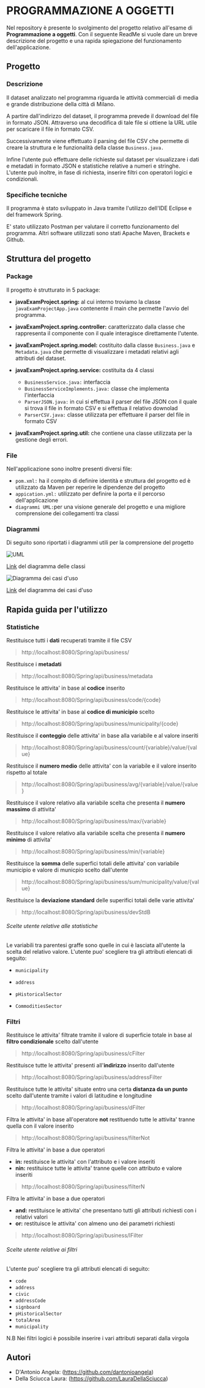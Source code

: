 # PROGRAMMAZIONE A OGGETTI

Nel repository è presente lo svolgimento del progetto relativo all'esame di **Programmazione a oggetti**.
Con il seguente ReadMe si vuole dare un breve descrizione del progetto e una rapida spiegazione del funzionamento dell'applicazione.

## Progetto
### Descrizione 

Il dataset analizzato nel programma riguarda le attività commerciali di media e grande distribuzione della città di Milano.

A partire dall'indirizzo del dataset, il programma prevede il download del file in formato JSON. Attraverso una decodifica di tale file si ottiene la URL utile per scaricare il file in formato CSV.

Successivamente viene effettuato il parsing del file CSV che permette di creare la struttura e le funzionalità della classe `Business.java.`

Infine l'utente può effettuare delle richieste sul dataset per visualizzare i dati e metadati in formato JSON e statistiche relative a numeri e stringhe. L'utente può inoltre, in fase di richiesta, inserire filtri con operatori logici e condizionali.


### Specifiche tecniche

Il programma è stato sviluppato in Java tramite l'utilizzo dell'IDE Eclipse e del framework Spring.

E' stato utilizzato Postman per valutare il corretto funzionamento del programma. Altri software utilizzati sono stati Apache Maven, Brackets e Github.


## Struttura del progetto 

### Package

Il progetto è strutturato in 5 package:

- **javaExamProject.spring:** al cui interno troviamo la classe `javaExamProjectApp.java` contenente il main che permette l'avvio del programma.
- **javaExamProject.spring.controller:** caratterizzato dalla classe che rappresenta il componente con il quale interagisce direttamente l'utente. 
- **javaExamProject.spring.model:** costituito dalla classe `Business.java` e `Metadata.java` che permette di visualizzare i metadati relativi agli attributi del dataset.
- **javaExamProject.spring.service:** costituita da 4 classi
  - `BusinessService.java:` interfaccia
  - `BusinessServiceImplements.java:` classe che implementa l'interfaccia
  - `ParserJSON.java:` in cui si effettua il parser del file JSON con il quale si trova il file in formato CSV e si effettua il relativo downolad
  - `ParserCSV.java:` classe utilizzata per effettuare il parser del file in formato CSV

- **javaExamProject.spring.util:** che contiene una classe utilizzata per la gestione degli errori.

### File

Nell'applicazione sono inoltre presenti diversi file:

 - `pom.xml:` ha il compito di definire identità e struttura del progetto ed è utilizzato da Maven per reperire le dipendenze del progetto
 - `appication.yml:` utilizzato per definire la porta e il percorso dell'applicazione
 - `diagrammi UML:`per una visione generale del progetto e una migliore comprensione dei collegamenti tra classi
 
### Diagrammi

Di seguito sono riportati i diagrammi utili per la comprensione del progetto

![UML](https://github.com/LauraDellaSciucca/Exam/blob/master/JavaExamProject/UML.png)

[Link](https://github.com/LauraDellaSciucca/Exam/blob/master/JavaExamProject/UML.png) del diagramma delle classi

![Diagramma dei casi d'uso](https://github.com/LauraDellaSciucca/Exam/blob/master/Diagramma%20casi%20d'uso.jpg)

[Link](https://github.com/LauraDellaSciucca/Exam/blob/master/Diagramma%20casi%20d'uso.jpg) del diagramma dei casi d'uso

## Rapida guida per l'utilizzo
### Statistiche

Restituisce tutti i **dati** recuperati tramite il file CSV 
>http://localhost:8080/Spring/api/business/

Restituisce i **metadati**
>http://localhost:8080/Spring/api/business/metadata

Restituisce le attivita' in base al **codice** inserito
>http://localhost:8080/Spring/api/business/code/{code} 

Restituisce le attivita' in base al **codice di municipio** scelto
>http://localhost:8080/Spring/api/business/municipality/{code} 

Restituisce il **conteggio** delle attivita' in base alla variabile e al valore inseriti
>http://localhost:8080/Spring/api/business/count/{variable}/value/{value}

Restituisce il **numero medio** delle attivita' con la variabile e il valore inserito rispetto al totale
>http://localhost:8080/Spring/api/business/avg/{variable}/value/{value}

Restituisce il valore relativo alla variabile scelta che presenta il **numero massimo** di attivita'
>http://localhost:8080/Spring/api/business/max/{variable}

Restituisce il valore relativo alla variabile scelta che presenta il **numero minimo** di attivita'
>http://localhost:8080/Spring/api/business/min/{variable}

Restituisce la **somma** delle superfici totali delle attivita' con variabile municipio e  valore di municpio scelto dall'utente
>http://localhost:8080/Spring/api/business/sum/municipality/value/{value}

Restituisce la **deviazione standard** delle superifici totali delle varie attivita'
>http://localhost:8080/Spring/api/business/devStdB

###### Scelte utente relative alle statistiche
Le variabili tra parentesi graffe sono quelle in cui è lasciata all'utente la scelta del relativo valore. L'utente puo' scegliere tra gli attributi elencati di seguito:

- `municipality` 

- `address`

- `pHistoricalSector` 

- `CommoditiesSector`

### Filtri

Restituisce le attivita' filtrate tramite il valore di superficie totale in base al **filtro condizionale** scelto dall'utente
>http://localhost:8080/Spring/api/business/cFilter

Restituisce tutte le attivita' presenti all'**indirizzo** inserito dall'utente
>http://localhost:8080/Spring/api/business/addressFilter

Restituisce tutte le attivita' situate entro una certa **distanza da un punto** scelto dall'utente tramite i valori di latitudine e longitudine
>http://localhost:8080/Spring/api/business/dFilter


Filtra le attivita' in base all'operatore **not** restituendo tutte le attivita' tranne  quella con il valore inserito
>http://localhost:8080/Spring/api/business/filterNot

Filtra le attivita' in base a due operatori
- **in:** restituisce le attivita' con l'attributo e i valore inseriti
- **nin:** restituisce tutte le attivita' tranne quelle con attributo e valore inseriti
>http://localhost:8080/Spring/api/business/filterN

Filtra le attivita' in base a due operatori
- **and:** restituisce le attivita' che presentano tutti gli attributi richiesti con i relativi valori
- **or:** restituisce le attivita' con almeno uno dei parametri richiesti
>http://localhost:8080/Spring/api/business/lFilter

###### Scelte utente relative ai filtri
L'utente puo' scegliere tra gli attributi elencati di seguito:

- `code` 
- `address`
- `civic` 
- `addressCode`
- `signboard`
- `pHistoricalSector`
- `totalArea`
- `municipality`

N.B Nei filtri logici è possibile inserire i vari attributi separati dalla virgola


## Autori 
 - D'Antonio Angela: (https://github.com/dantonioangela) 
 - Della Sciucca Laura: (https://github.com/LauraDellaSciucca) 


